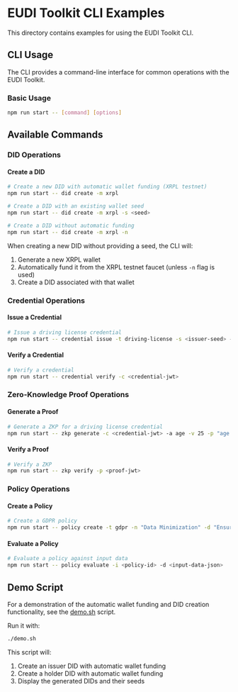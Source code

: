 # EUDI Toolkit CLI Examples

This directory contains examples for using the EUDI Toolkit CLI.

## CLI Usage

The CLI provides a command-line interface for common operations with the EUDI Toolkit.

### Basic Usage

```bash
npm run start -- [command] [options]
```

## Available Commands

### DID Operations

#### Create a DID

```bash
# Create a new DID with automatic wallet funding (XRPL testnet)
npm run start -- did create -m xrpl

# Create a DID with an existing wallet seed
npm run start -- did create -m xrpl -s <seed>

# Create a DID without automatic funding
npm run start -- did create -m xrpl -n
```

When creating a new DID without providing a seed, the CLI will:

1. Generate a new XRPL wallet
2. Automatically fund it from the XRPL testnet faucet (unless `-n` flag is used)
3. Create a DID associated with that wallet

### Credential Operations

#### Issue a Credential

```bash
# Issue a driving license credential
npm run start -- credential issue -t driving-license -s <issuer-seed> -r <recipient-did>
```

#### Verify a Credential

```bash
# Verify a credential
npm run start -- credential verify -c <credential-jwt>
```

### Zero-Knowledge Proof Operations

#### Generate a Proof

```bash
# Generate a ZKP for a driving license credential
npm run start -- zkp generate -c <credential-jwt> -a age -v 25 -p "age >= 18"
```

#### Verify a Proof

```bash
# Verify a ZKP
npm run start -- zkp verify -p <proof-jwt>
```

### Policy Operations

#### Create a Policy

```bash
# Create a GDPR policy
npm run start -- policy create -t gdpr -n "Data Minimization" -d "Ensure only necessary data is collected"
```

#### Evaluate a Policy

```bash
# Evaluate a policy against input data
npm run start -- policy evaluate -i <policy-id> -d <input-data-json>
```

## Demo Script

For a demonstration of the automatic wallet funding and DID creation functionality, see the [demo.sh](demo.sh) script.

Run it with:

```bash
./demo.sh
```

This script will:

1. Create an issuer DID with automatic wallet funding
2. Create a holder DID with automatic wallet funding
3. Display the generated DIDs and their seeds
